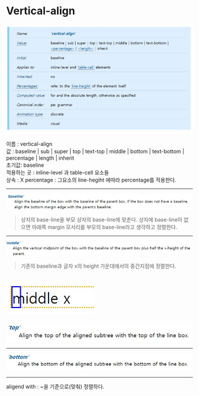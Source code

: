 Vertical-align
===

![vertical-algin](../Images/vertical-align2.jpg)

이름 : vertical-align<br>
값 : 	baseline | sub | super | top | text-top | middle | bottom | text-bottom | percentage | length | inherit<br>
초기값: baseline<br>
적용하는 곳 : inline-level 과 table-cell 요소들<br>
상속 : X
percentage : 그요소의 line-hegiht 에따라 percentage를 적용한다.

---
![vertical-align](../Images/vertical-align3.jpg)

>상자의 base-line을 부모 상자의 base-line에 맞춘다. 상자에 base-line이 없으면 아래쪽 margin 모서리를 부모의 base-line라고 생각하고 정렬한다.
---

![vertical-align](../Images/vertical-align1.jpg)

>기존의 baseline과 글자 x의 height 가운데에서의 중간지점에 정렬한다.

![vertical-align-middle](../Images/vertical-align-middle.jpg)
---

![vertical-align](../Images/vertical-align.jpg)

---

![vertical-align](../Images/vertical-align4.jpg)


----
aligend with : ~을 기준으로(맞춰) 정렬하다.


